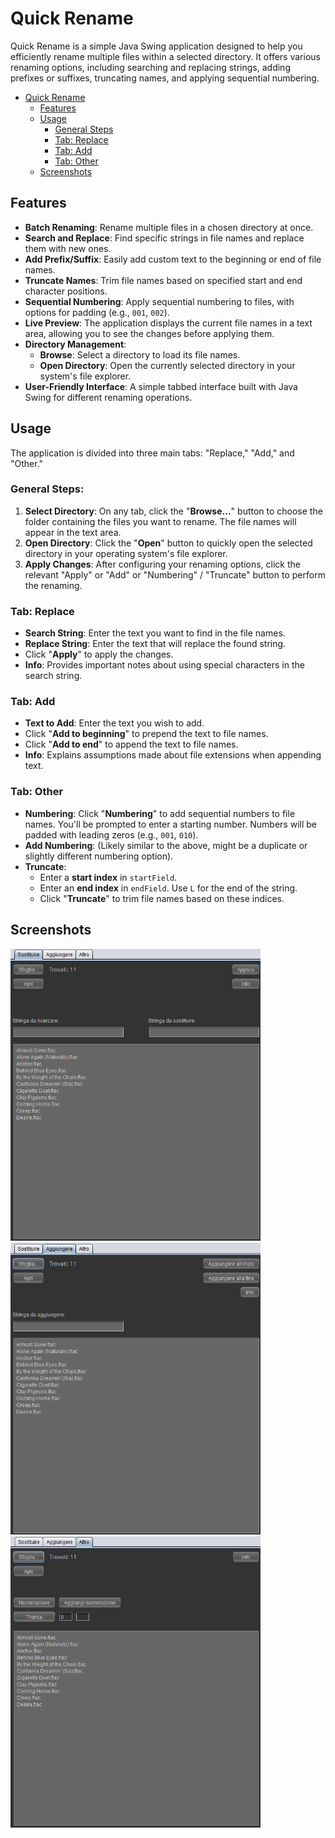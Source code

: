 # Quick Rename
Quick Rename is a simple Java Swing application designed to help you efficiently rename multiple files within a selected directory. It offers various renaming options, including searching and replacing strings, adding prefixes or suffixes, truncating names, and applying sequential numbering.

- [Quick Rename](#quick-rename)
  - [Features](#features)
  - [Usage](#usage)
    - [General Steps](#general-steps)
    - [Tab: Replace](#tab-replace)
    - [Tab: Add](#tab-add)
    - [Tab: Other](#tab-other)
  - [Screenshots](#screenshots)

## Features
* **Batch Renaming**: Rename multiple files in a chosen directory at once.
* **Search and Replace**: Find specific strings in file names and replace them with new ones.
* **Add Prefix/Suffix**: Easily add custom text to the beginning or end of file names.
* **Truncate Names**: Trim file names based on specified start and end character positions.
* **Sequential Numbering**: Apply sequential numbering to files, with options for padding (e.g., `001`, `002`).
* **Live Preview**: The application displays the current file names in a text area, allowing you to see the changes before applying them.
* **Directory Management**:
    * **Browse**: Select a directory to load its file names.
    * **Open Directory**: Open the currently selected directory in your system's file explorer.
* **User-Friendly Interface**: A simple tabbed interface built with Java Swing for different renaming operations.

## Usage
The application is divided into three main tabs: "Replace," "Add," and "Other."

### General Steps:
1.  **Select Directory**: On any tab, click the "**Browse...**" button to choose the folder containing the files you want to rename. The file names will appear in the text area.
2.  **Open Directory**: Click the "**Open**" button to quickly open the selected directory in your operating system's file explorer.
3.  **Apply Changes**: After configuring your renaming options, click the relevant "Apply" or "Add" or "Numbering" / "Truncate" button to perform the renaming.

### Tab: Replace
* **Search String**: Enter the text you want to find in the file names.
* **Replace String**: Enter the text that will replace the found string.
* Click "**Apply**" to apply the changes.
* **Info**: Provides important notes about using special characters in the search string.

### Tab: Add
* **Text to Add**: Enter the text you wish to add.
* Click "**Add to beginning**" to prepend the text to file names.
* Click "**Add to end**" to append the text to file names.
* **Info**: Explains assumptions made about file extensions when appending text.

### Tab: Other
* **Numbering**: Click "**Numbering**" to add sequential numbers to file names. You'll be prompted to enter a starting number. Numbers will be padded with leading zeros (e.g., `001`, `010`).
* **Add Numbering**: (Likely similar to the above, might be a duplicate or slightly different numbering option).
* **Truncate**:
    * Enter a **start index** in `startField`.
    * Enter an **end index** in `endField`. Use `L` for the end of the string.
    * Click "**Truncate**" to trim file names based on these indices.
 
## Screenshots
<img src="img/screenshot_1.png" alt="Contacts App Screenshot" style="width: 400px;"/>

<img src="img/screenshot_2.png" alt="Contacts App Screenshot" style="width: 400px;"/>

<img src="img/screenshot_3.png" alt="Contacts App Screenshot" style="width: 400px;"/>
